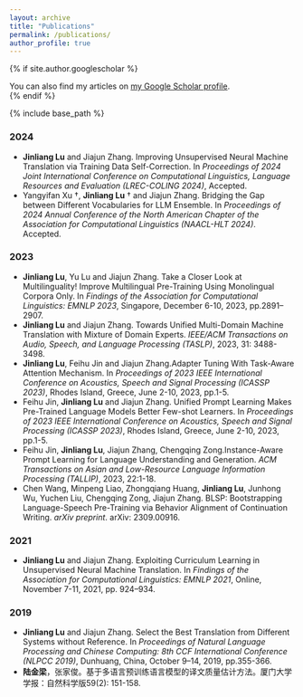 ```yaml
---
layout: archive
title: "Publications"
permalink: /publications/
author_profile: true
---
```


{% if site.author.googlescholar %}
  <div class="wordwrap">You can also find my articles on <a href="{{site.author.googlescholar}}">my Google Scholar profile</a>.</div>
{% endif %}

{% include base_path %}

### 2024
* **Jinliang Lu** and Jiajun Zhang. Improving Unsupervised Neural Machine Translation via Training Data Self-Correction. In *Proceedings of 2024 Joint International Conference on Computational Linguistics, Language Resources and Evaluation (LREC-COLING 2024)*, Accepted.
* Yangyifan Xu †, **Jinliang Lu** † and Jiajun Zhang. Bridging the Gap between Different Vocabularies for LLM Ensemble. In *Proceedings of 2024 Annual Conference of the North American Chapter of the Association for Computational Linguistics (NAACL-HLT 2024)*. Accepted.

### 2023
* **Jinliang Lu**, Yu Lu and Jiajun Zhang. Take a Closer Look at Multilinguality! Improve Multilingual Pre-Training Using Monolingual Corpora Only. In *Findings of the Association for Computational Linguistics: EMNLP 2023*, Singapore, December 6-10, 2023, pp.2891–2907.
* **Jinliang Lu** and Jiajun Zhang. Towards Unified Multi-Domain Machine Translation with Mixture of Domain Experts. *IEEE/ACM Transactions on Audio, Speech, and Language Processing (TASLP)*, 2023, 31: 3488-3498.
* **Jinliang Lu**, Feihu Jin and Jiajun Zhang.Adapter Tuning With Task-Aware Attention Mechanism. In *Proceedings of 2023 IEEE International Conference on Acoustics, Speech and Signal Processing (ICASSP 2023)*, Rhodes Island, Greece, June 2-10, 2023, pp.1-5.
* Feihu Jin, **Jinliang Lu** and Jiajun Zhang. Unified Prompt Learning Makes Pre-Trained Language Models Better Few-shot Learners. In *Proceedings of 2023 IEEE International Conference on Acoustics, Speech and Signal Processing (ICASSP 2023)*, Rhodes Island, Greece, June 2-10, 2023, pp.1-5.
* Feihu Jin, **Jinliang Lu**, Jiajun Zhang, Chengqing Zong.Instance-Aware Prompt Learning for Language Understanding and Generation. *ACM Transactions on Asian and Low-Resource Language Information Processing (TALLIP)*, 2023, 22:1-18.
* Chen Wang, Minpeng Liao, Zhongqiang Huang, **Jinliang Lu**, Junhong Wu, Yuchen Liu, Chengqing Zong, Jiajun Zhang. BLSP: Bootstrapping Language-Speech Pre-Training via Behavior Alignment of Continuation Writing. *arXiv preprint*. arXiv: 2309.00916.

### 2021
* **Jinliang Lu** and Jiajun Zhang. Exploiting Curriculum Learning in Unsupervised Neural Machine Translation. In *Findings of the Association for Computational Linguistics: EMNLP 2021*, Online, November 7-11, 2021, pp. 924–934.

### 2019
* **Jinliang Lu** and Jiajun Zhang. Select the Best Translation from Different Systems without Reference. In *Proceedings of Natural Language Processing and Chinese Computing: 8th CCF International Conference (NLPCC 2019)*, Dunhuang, China, October 9–14, 2019, pp.355-366.
* **陆金梁**，张家俊。基于多语言预训练语言模型的译文质量估计方法。厦门大学学报：自然科学版59(2): 151-158.
